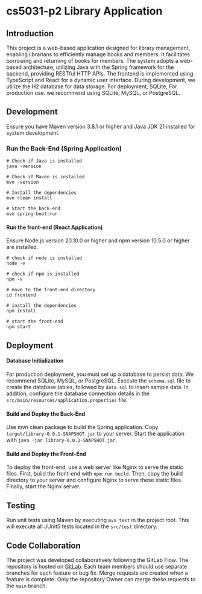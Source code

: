 # cs5031-p2 Library Application

## Introduction
This project is a web-based application designed for library management, enabling librarians to efficiently manage books and members. It facilitates borrowing and returning of books for members. The system adopts a web-based architecture, utilizing Java with the Spring framework for the backend, providing RESTful HTTP APIs. The frontend is implemented using TypeScript and React for a dynamic user interface. During development, we utilize the H2 database for data storage. For deployment, SQLite, For production use. we recommend using SQLite, MySQL, or PostgreSQL.

## Development

Ensure you have Maven version 3.8.1 or higher and Java JDK 21 installed for system development.

### Run the Back-End (Spring Application)
```shell
# Check if Java is installed
java -version

# Check if Maven is installed
mvn -version 

# Install the dependencies
mvn clean install 

# Start the back-end
mvn spring-boot:run 
```

#### Run the front-end (React Application)

Ensure Node.js version 20.10.0 or higher and npm version 10.5.0 or higher are installed.

```shell
# check if node is installed
node -v

# check if npm is installed
npm -v

# move to the front-end directory
cd frontend

# install the dependencies
npm install

# start the front-end
npm start 
```

## Deployment
#### Database Initialization
For production deployment, you must set up a database to persist data. We recommend SQLite, MySQL, or PostgreSQL. Execute the `schema.sql` file to create the database tables, followed by `data.sql` to insert sample data. In addition, configure the database connection details in the `src/main/resources/application.properties` file.

#### Build and Deploy the Back-End
Use mvn clean package to build the Spring application. Copy `target/library-0.0.1-SNAPSHOT.jar` to your server. Start the application with `java -jar library-0.0.1-SNAPSHOT.jar`.

#### Build and Deploy the Front-End
To deploy the front-end, use a web server like Nginx to serve the static files. First, build the front-end with `npm run build`. Then, copy the build directory to your server and configure Nginx to serve these static files. Finally, start the Nginx server.

## Testing
Run unit tests using Maven by executing `mvn test` in the project root. This will execute all JUnit5 tests located in the `src/test` directory.

## Code Collaboration
The project was developed collaboratively following the GitLab Flow. The repository is hosted on [GitLab](https://gitlab.cs.st-andrews.ac.uk/cs5031-p2-group01/cs5031-p2). Each team members should use separate branches for each feature or bug fix. Merge requests are created when a feature is complete. Only the repository Owner can merge these requests to the `main` branch.
